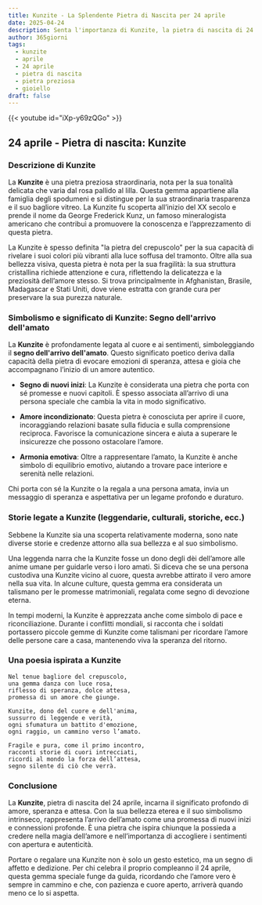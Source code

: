 ```yaml
---
title: Kunzite - La Splendente Pietra di Nascita per 24 aprile
date: 2025-04-24
description: Senta l'importanza di Kunzite, la pietra di nascita di 24 aprile che simboleggia Segno dell'arrivo dell'amato. Lasci che la sua bellezza e il suo significato illuminino la sua giornata.
author: 365giorni
tags:
  - kunzite
  - aprile
  - 24 aprile
  - pietra di nascita
  - pietra preziosa
  - gioiello
draft: false
---
```


{{< youtube id="iXp-y69zQGo" >}}

## 24 aprile - Pietra di nascita: Kunzite

### Descrizione di Kunzite

La **Kunzite** è una pietra preziosa straordinaria, nota per la sua tonalità delicata che varia dal rosa pallido al lilla. Questa gemma appartiene alla famiglia degli spodumeni e si distingue per la sua straordinaria trasparenza e il suo bagliore vitreo. La Kunzite fu scoperta all’inizio del XX secolo e prende il nome da George Frederick Kunz, un famoso mineralogista americano che contribuì a promuovere la conoscenza e l’apprezzamento di questa pietra.

La Kunzite è spesso definita "la pietra del crepuscolo" per la sua capacità di rivelare i suoi colori più vibranti alla luce soffusa del tramonto. Oltre alla sua bellezza visiva, questa pietra è nota per la sua fragilità: la sua struttura cristallina richiede attenzione e cura, riflettendo la delicatezza e la preziosità dell’amore stesso. Si trova principalmente in Afghanistan, Brasile, Madagascar e Stati Uniti, dove viene estratta con grande cura per preservare la sua purezza naturale.

### Simbolismo e significato di Kunzite: Segno dell'arrivo dell'amato

La **Kunzite** è profondamente legata al cuore e ai sentimenti, simboleggiando il **segno dell'arrivo dell'amato**. Questo significato poetico deriva dalla capacità della pietra di evocare emozioni di speranza, attesa e gioia che accompagnano l’inizio di un amore autentico.

- **Segno di nuovi inizi**: La Kunzite è considerata una pietra che porta con sé promesse e nuovi capitoli. È spesso associata all’arrivo di una persona speciale che cambia la vita in modo significativo.
    
- **Amore incondizionato**: Questa pietra è conosciuta per aprire il cuore, incoraggiando relazioni basate sulla fiducia e sulla comprensione reciproca. Favorisce la comunicazione sincera e aiuta a superare le insicurezze che possono ostacolare l’amore.
    
- **Armonia emotiva**: Oltre a rappresentare l’amato, la Kunzite è anche simbolo di equilibrio emotivo, aiutando a trovare pace interiore e serenità nelle relazioni.
    

Chi porta con sé la Kunzite o la regala a una persona amata, invia un messaggio di speranza e aspettativa per un legame profondo e duraturo.

### Storie legate a Kunzite (leggendarie, culturali, storiche, ecc.)

Sebbene la Kunzite sia una scoperta relativamente moderna, sono nate diverse storie e credenze attorno alla sua bellezza e al suo simbolismo.

Una leggenda narra che la Kunzite fosse un dono degli dèi dell’amore alle anime umane per guidarle verso i loro amati. Si diceva che se una persona custodiva una Kunzite vicino al cuore, questa avrebbe attirato il vero amore nella sua vita. In alcune culture, questa gemma era considerata un talismano per le promesse matrimoniali, regalata come segno di devozione eterna.

In tempi moderni, la Kunzite è apprezzata anche come simbolo di pace e riconciliazione. Durante i conflitti mondiali, si racconta che i soldati portassero piccole gemme di Kunzite come talismani per ricordare l’amore delle persone care a casa, mantenendo viva la speranza del ritorno.

### Una poesia ispirata a Kunzite

```
Nel tenue bagliore del crepuscolo,  
una gemma danza con luce rosa,  
riflesso di speranza, dolce attesa,  
promessa di un amore che giunge.

Kunzite, dono del cuore e dell'anima,  
sussurro di leggende e verità,  
ogni sfumatura un battito d'emozione,  
ogni raggio, un cammino verso l’amato.

Fragile e pura, come il primo incontro,  
racconti storie di cuori intrecciati,  
ricordi al mondo la forza dell’attesa,  
segno silente di ciò che verrà.
```

### Conclusione

La **Kunzite**, pietra di nascita del 24 aprile, incarna il significato profondo di amore, speranza e attesa. Con la sua bellezza eterea e il suo simbolismo intrinseco, rappresenta l’arrivo dell’amato come una promessa di nuovi inizi e connessioni profonde. È una pietra che ispira chiunque la possieda a credere nella magia dell’amore e nell’importanza di accogliere i sentimenti con apertura e autenticità.

Portare o regalare una Kunzite non è solo un gesto estetico, ma un segno di affetto e dedizione. Per chi celebra il proprio compleanno il 24 aprile, questa gemma speciale funge da guida, ricordando che l’amore vero è sempre in cammino e che, con pazienza e cuore aperto, arriverà quando meno ce lo si aspetta.